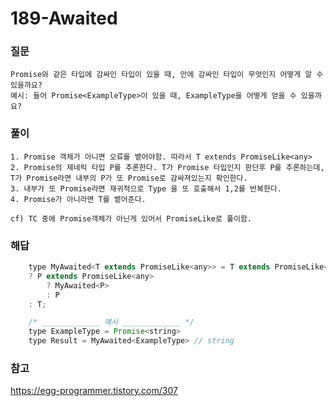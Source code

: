 # 189-Awaited

### 질문
	Promise와 같은 타입에 감싸인 타입이 있을 때, 안에 감싸인 타입이 무엇인지 어떻게 알 수 있을까요?
	예시: 들어 Promise<ExampleType>이 있을 때, ExampleType을 어떻게 얻을 수 있을까요?

### 풀이
	1. Promise 객체가 아니면 오류를 뱉어야함. 따라서 T extends PromiseLike<any>
	2. Promise의 제네릭 타입 P를 추론한다. T가 Promise 타입인지 판단후 P를 추론하는데, T가 Promise라면 내부의 P가 또 Promise로 감싸져있는지 확인한다. 
	3. 내부가 또 Promise라면 재귀적으로 Type 을 또 호출해서 1,2를 반복한다.
	4. Promise가 아니라면 T를 뱉어준다.

	cf) TC 중에 Promise객체가 아닌게 있어서 PromiseLike로 풀이함.

### 해답
```javascript
	type MyAwaited<T extends PromiseLike<any>> = T extends PromiseLike<infer P>
	? P extends PromiseLike<any>
		? MyAwaited<P>
		: P
	: T;

	/* _____________ 예시 _____________ */
	type ExampleType = Promise<string>
	type Result = MyAwaited<ExampleType> // string
```

### 참고
https://egg-programmer.tistory.com/307